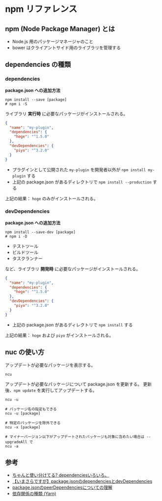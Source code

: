 
# npm リファレンス

## npm (Node Package Manager) とは

- Node.js 用のパッケージマネージャのこと
- bower はクライアントサイド用のライブラリを管理する

## dependencies の種類

### dependencies

**package.json への追加方法**
```
npm install --save [package]
# npm i -S
```

ライブラリ **実行時** に必要なパッケージがインストールされる。

```json
{ 
  "name": "my-plugin",
  "dependencies": {
    "hoge": "^1.5.0"
  },
  "devDependencies": {
    "piyo": "^3.2.0"
  }
} 
```

- プラグインとして公開された `my-plugin` を開発者以外が `npm install my-plugin` する
- 上記の package.json があるディレクトリで `npm install --production` する

上記の結果： `hoge` のみがインストールされる。

### devDependencies

**package.json への追加方法**
```
npm install --save-dev [package]
# npm i -D
```

- テストツール
- ビルドツール
- タスクランナー

など、ライブラリ **開発時** に必要なパッケージがインストールされる。

```json
{ 
  "name": "my-plugin",
  "dependencies": {
    "hoge": "^1.5.0"
  },
  "devDependencies": {
    "piyo": "^3.2.0"
  }
} 
```

- 上記の package.json があるディレクトリで `npm install` する

上記の結果： `hoge` および `piyo` がインストールされる。

## nuc の使い方

アップデートが必要なパッケージを表示する。

```
ncu
```

アップデートが必要なパッケージについて package.json を更新する。
更新後、`npm update` を実行してアップデートする。

```
ncu -u

# パッケージ名の指定もできる
ncu -u [package]

# 特定のパッケージを除外できる
ncu -x [package]

# マイナーバージョン以下がアップデートされたパッケージも対象に含めたい場合は --upgradeAll で
ncu -a
```

## 参考

- [ちゃんと使い分けてる? dependenciesいろいろ。](https://qiita.com/cognitom/items/acc3ffcbca4c56cf2b95)
- [【いまさらですが】package.jsonのdependenciesとdevDependencies](https://qiita.com/chihiro/items/ca1529f9b3d016af53ec)
- [package.jsonのpeerDependenciesについての理解](http://waysaku.hatenablog.com/entry/2017/06/06/235234)
- [依存関係の種類 (Yarn)](https://yarnpkg.com/lang/ja/docs/dependency-types/)
